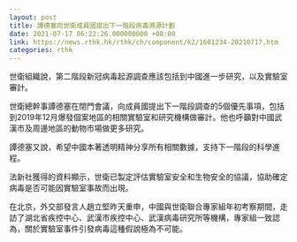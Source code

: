 ```yaml
---
layout: post
title: 譚德塞向世衛成員國提出下一階段病毒溯源計劃
date: 2021-07-17 06:22:26.000000000 +08:00
link: https://news.rthk.hk/rthk/ch/component/k2/1601234-20210717.htm
categories: rthk
---
```


世衛組織說，第二階段新冠病毒起源調查應該包括到中國進一步研究，以及實驗室審計。

世衛總幹事譚德塞在閉門會議，向成員國提出下一階段調查的5個優先事項，包括到2019年12月爆發個案地區的相關實驗室和研究機構做審計。他也呼籲對中國武漢市及周邊地區的動物市場做更多研究。

譚德塞又說，希望中國本著透明精神分享所有相關數據，支持下一階段的科學進程。

法新社獲得的資料顯示，世衛已製定評估實驗室安全和生物安全的協議，協助確定病毒是否可能因實驗室事故而出現。

在北京，外交部發言人趙立堅昨天重申，中國與世衛聯合專家組年初考察期間，走訪了湖北省疾控中心、武漢市疾控中心、武漢病毒研究所等機構，專家組一致認為，關於實驗室事件引發病毒這種假說極為不可能。
